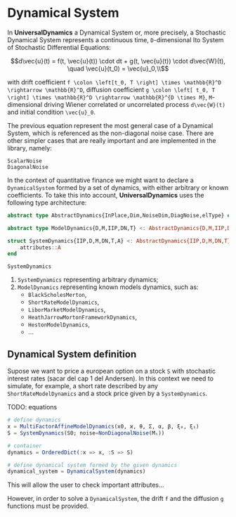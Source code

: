# Dynamical System

In **UniversalDynamics** a Dynamical System or, more precisely, a Stochastic Dynamical System represents a continuous time, ``D``-dimensional Ito System of Stochastic Differential
Equations:

```math
d\vec{u}(t) = f(t, \vec{u}(t)) \cdot dt + g(t, \vec{u}(t)) \cdot d\vec{W}(t), \quad \vec{u}(t_0) = \vec{u}_0,\\
```

with drift coefficient ``f \colon \left[t_0, T \right] \times \mathbb{R}^D \rightarrow \mathbb{R}^D``, diffusion coefficient ``g \colon \left[ t_0, T \right] \times \mathbb{R}^D \rightarrow \mathbb{R}^{D \times M}``, ``M``-dimensional driving Wiener correlated or uncorrelated process ``d\vec{W}(t)`` and initial condition ``\vec{u}_0``.

The previous equation represent the most general case of a Dynamical System, which is referenced as the non-diagonal noise case. There are other simpler cases that are really important and are implemented in the library, namely:

```@docs
ScalarNoise
DiagonalNoise
```

In the context of quantitative finance we might want to declare a `DynamicalSystem` formed by a set of dynamics, with either arbitrary or known coefficients. To take this into account, **UniversalDynamics** uses the following type architecture:

```julia
abstract type AbstractDynamics{InPlace,Dim,NoiseDim,DiagNoise,elType} end

abstract type ModelDynamics{D,M,IIP,DN,T} <: AbstractDynamics{D,M,IIP,DN,T} end

struct SystemDynamics{IIP,D,M,DN,T,A} <: AbstractDynamics{IIP,D,M,DN,T}
    attributes::A
end
```

```@docs
SystemDynamics
```

1. `SystemDynamics` representing arbitrary dynamics;
2. `ModelDynamics` representing known models dynamics, such as:
   - `BlackScholesMerton`,
   - `ShortRateModelDynamics`,
   - `LiborMarketModelDynamics`,
   - `HeathJarrowMortonFrameworkDynamics`,
   - `HestonModelDynamics`,
   - ...

## Dynamical System definition

Supose we want to price a european option on a stock `S` with stochastic interest rates (sacar del cap 1 del Andersen). In this context we need to simulate, for example, a short rate described by any `ShortRateModelDynamics` and a stock price given by a `SystemDynamics`.

TODO: equations

```julia
# define dynamics
x = MultiFactorAffineModelDynamics(x0, ϰ, θ, Σ, α, β, ξ₀, ξ₁)
S = SystemDynamics(S0; noise=NonDiagonalNoise(Mₛ))

# container
dynamics = OrderedDict(:x => x, :S => S)

# define dynamical system formed by the given dynamics
dynamical_system = DynamicalSystem(dynamics)
```

This will allow the user to check important attributes...

However, in order to solve a `DynamicalSystem`, the drift `f` and the diffusion `g` functions must be provided.